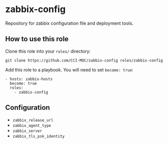 # zabbix-config

Repository for zabbix configuration file and deployment tools.

## How to use this role

Clone this role into your `roles/` directory:

    git clone https://github.com/CCI-MOC/zabbix-config roles/zabbix-config

Add this role to a playbook. You will need to set `become: true`:

    - hosts: zabbix-hosts
      become: true
      roles:
        - zabbix-config

## Configuration

- `zabbix_release_url`
- `zabbix_agent_type`
- `zabbix_server`
- `zabbix_tls_psk_identity`
